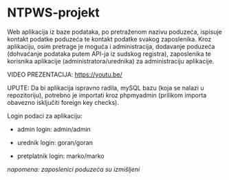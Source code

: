 # NTPWS-projekt
Web aplikacija iz baze podataka, po pretraženom nazivu poduzeća, ispisuje kontakt podatke poduzeća te kontakt podatke svakog zaposlenika.
Kroz aplikaciju, osim pretrage je moguća i administracija, dodavanje poduzeća (dohvaćanje podataka putem API-ja iz sudskog registra), zaposlenika te korisnika aplikacije (administratora/urednika) za administraciju aplikacije.

VIDEO PREZENTACIJA: https://youtu.be/

UPUTE:
Da bi aplikacija ispravno radila, mySQL bazu (koja se nalazi u repozitoriju), potrebno je importati kroz phpmyadmin (prilikom importa obavezno isključiti foreign key checks).

Login podaci za aplikaciju:

* admin login: admin/admin

* urednik login: goran/goran

* pretplatnik login: marko/marko

*napomena: zaposlenici poduzeća su izmišljeni*

